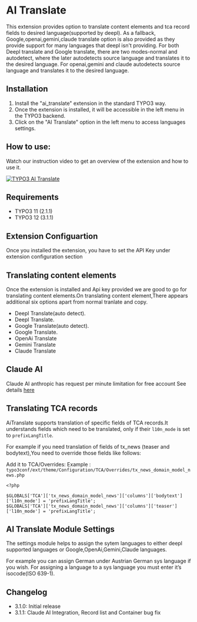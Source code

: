 # AI Translate

This extension provides option to translate content elements and tca record fields to desired language(supported by deepl). As a fallback, Google,openai,gemini,claude translate option is also provided as they provide support for many languages that deepl isn't providing.
For both Deepl translate and Google translate, there are two modes-normal and autodetect, where the later autodetects source language and translates it to the desired language.
For openai,gemini and claude autodetects source language and translates it to the desired language.

## Installation

1. Install the "ai_translate" extension in the standard TYPO3 way.
2. Once the extension is installed, it will be accessible in the left menu in the TYPO3 backend.
3. Click on the "AI Translate" option in the left menu to access languages settings.

## How to use:

Watch our instruction video to get an overview of the extension and how to use it.

[![TYPO3 AI Translate](https://img.youtube.com/vi/sjmd4zHjXwY/0.jpg)](https://www.youtube.com/watch?v=sjmd4zHjXwY "AI Translate for TYPO3")

## Requirements

- TYPO3 11 (2.1.1)
- TYPO3 12 (3.1.1)

## Extension Configuartion

Once you installed the extension, you have to set the  API Key under extension configuration section


## Translating content elements

Once the extension is installed and Api key provided we are good to go for translating content elements.On translating content element,There appears additional six options apart from normal tranlate and copy.

- Deepl Translate(auto detect).
- Deepl Translate.
- Google Translate(auto detect).
- Google Translate.
- OpenAi Translate
- Gemini Translate
- Claude Translate

## Claude AI

Claude AI anthropic has request per minute limitation for free account See details [here](https://docs.anthropic.com/en/api/rate-limits)  

## Translating TCA records

AiTranslate supports translation of specific fields of TCA records.It understands fields which need to be translated, only if their ``` l10n_mode ``` is set to ``` prefixLangTitle ```.

For example if you need translation of fields of tx_news (teaser and bodytext),You need to override those fields like follows:

Add it to TCA/Overrides: 
Example : ``` typo3conf/ext/theme/Configuration/TCA/Overrides/tx_news_domain_model_news.php ```

```
<?php

$GLOBALS['TCA']['tx_news_domain_model_news']['columns']['bodytext']['l10n_mode'] = 'prefixLangTitle';
$GLOBALS['TCA']['tx_news_domain_model_news']['columns']['teaser']['l10n_mode'] = 'prefixLangTitle';

```

## AI Translate Module Settings
The settings module helps to assign the sytem languages to either deepl supported languages or Google,OpenAi,Gemini,Claude languages.

For example you can assign German under Austrian German sys language if you wish. For assigning a language to a sys language you must enter it’s isocode(ISO 639-1).

## Changelog

- 3.1.0: Initial release
- 3.1.1: Claude AI Integration, Record list and Container bug fix